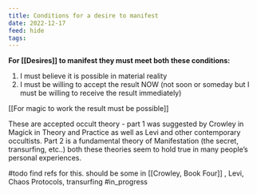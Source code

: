 ```yaml
---
title: Conditions for a desire to manifest
date: 2022-12-17
feed: hide
tags:
---
```


**For [[Desires]] to manifest they must meet both these conditions:**

1.  I must believe it is possible in material reality
2.  I must be willing to accept the result NOW (not soon or someday but I must be willing to receive the result immediately)

[[For magic to work the result must be possible]] 

These are accepted occult theory - part 1 was suggested by Crowley in Magick in Theory and Practice as well as Levi and other contemporary occultists. Part 2 is a fundamental theory of Manifestation (the secret, transurfing, etc..) both these theories seem to hold true in many people’s personal experiences.


#todo find refs for this. should be some in [[Crowley, Book Four]] , Levi, Chaos Protocols, transurfing
#in_progress 


